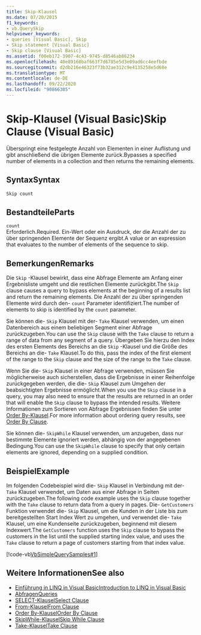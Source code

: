 ```yaml
---
title: Skip-Klausel
ms.date: 07/20/2015
f1_keywords:
- vb.QuerySkip
helpviewer_keywords:
- queries [Visual Basic], Skip
- Skip statement [Visual Basic]
- Skip clause [Visual Basic]
ms.assetid: f00eb172-3907-4c43-9745-d8546ab86234
ms.openlocfilehash: 40e89160baf663f7d6785e5d3e09ad6cc4eefbde
ms.sourcegitcommit: d2db216e46323f73b32ae312c9e4135258e5d68e
ms.translationtype: MT
ms.contentlocale: de-DE
ms.lasthandoff: 09/22/2020
ms.locfileid: "90866305"
---
```

# <a name="skip-clause-visual-basic"></a><span data-ttu-id="28b1c-102">Skip-Klausel (Visual Basic)</span><span class="sxs-lookup"><span data-stu-id="28b1c-102">Skip Clause (Visual Basic)</span></span>

<span data-ttu-id="28b1c-103">Überspringt eine festgelegte Anzahl von Elementen in einer Auflistung und gibt anschließend die übrigen Elemente zurück.</span><span class="sxs-lookup"><span data-stu-id="28b1c-103">Bypasses a specified number of elements in a collection and then returns the remaining elements.</span></span>  
  
## <a name="syntax"></a><span data-ttu-id="28b1c-104">Syntax</span><span class="sxs-lookup"><span data-stu-id="28b1c-104">Syntax</span></span>  
  
```vb  
Skip count  
```  
  
## <a name="parts"></a><span data-ttu-id="28b1c-105">Bestandteile</span><span class="sxs-lookup"><span data-stu-id="28b1c-105">Parts</span></span>  

 `count`  
 <span data-ttu-id="28b1c-106">Erforderlich.</span><span class="sxs-lookup"><span data-stu-id="28b1c-106">Required.</span></span> <span data-ttu-id="28b1c-107">Ein-Wert oder ein Ausdruck, der die Anzahl der zu über springenden Elemente der Sequenz ergibt.</span><span class="sxs-lookup"><span data-stu-id="28b1c-107">A value or an expression that evaluates to the number of elements of the sequence to skip.</span></span>  
  
## <a name="remarks"></a><span data-ttu-id="28b1c-108">Bemerkungen</span><span class="sxs-lookup"><span data-stu-id="28b1c-108">Remarks</span></span>  

 <span data-ttu-id="28b1c-109">Die `Skip` -Klausel bewirkt, dass eine Abfrage Elemente am Anfang einer Ergebnisliste umgeht und die restlichen Elemente zurückgibt.</span><span class="sxs-lookup"><span data-stu-id="28b1c-109">The `Skip` clause causes a query to bypass elements at the beginning of a results list and return the remaining elements.</span></span> <span data-ttu-id="28b1c-110">Die Anzahl der zu über springenden Elemente wird durch den- `count` Parameter identifiziert.</span><span class="sxs-lookup"><span data-stu-id="28b1c-110">The number of elements to skip is identified by the `count` parameter.</span></span>  
  
 <span data-ttu-id="28b1c-111">Sie können die- `Skip` Klausel mit der- `Take` Klausel verwenden, um einen Datenbereich aus einem beliebigen Segment einer Abfrage zurückzugeben.</span><span class="sxs-lookup"><span data-stu-id="28b1c-111">You can use the `Skip` clause with the `Take` clause to return a range of data from any segment of a query.</span></span> <span data-ttu-id="28b1c-112">Übergeben Sie hierzu den Index des ersten Elements des Bereichs an die `Skip` -Klausel und die Größe des Bereichs an die- `Take` Klausel.</span><span class="sxs-lookup"><span data-stu-id="28b1c-112">To do this, pass the index of the first element of the range to the `Skip` clause and the size of the range to the `Take` clause.</span></span>  
  
 <span data-ttu-id="28b1c-113">Wenn Sie die- `Skip` Klausel in einer Abfrage verwenden, müssen Sie möglicherweise auch sicherstellen, dass die Ergebnisse in einer Reihenfolge zurückgegeben werden, die die- `Skip` Klausel zum Umgehen der beabsichtigten Ergebnisse ermöglicht.</span><span class="sxs-lookup"><span data-stu-id="28b1c-113">When you use the `Skip` clause in a query, you may also need to ensure that the results are returned in an order that will enable the `Skip` clause to bypass the intended results.</span></span> <span data-ttu-id="28b1c-114">Weitere Informationen zum Sortieren von Abfrage Ergebnissen finden Sie unter [Order By-Klausel](order-by-clause.md).</span><span class="sxs-lookup"><span data-stu-id="28b1c-114">For more information about ordering query results, see [Order By Clause](order-by-clause.md).</span></span>  
  
 <span data-ttu-id="28b1c-115">Sie können die- `SkipWhile` Klausel verwenden, um anzugeben, dass nur bestimmte Elemente ignoriert werden, abhängig von der angegebenen Bedingung.</span><span class="sxs-lookup"><span data-stu-id="28b1c-115">You can use the `SkipWhile` clause to specify that only certain elements are ignored, depending on a supplied condition.</span></span>  
  
## <a name="example"></a><span data-ttu-id="28b1c-116">Beispiel</span><span class="sxs-lookup"><span data-stu-id="28b1c-116">Example</span></span>  

 <span data-ttu-id="28b1c-117">Im folgenden Codebeispiel wird die- `Skip` Klausel in Verbindung mit der- `Take` Klausel verwendet, um Daten aus einer Abfrage in Seiten zurückzugeben.</span><span class="sxs-lookup"><span data-stu-id="28b1c-117">The following code example uses the `Skip` clause together with the `Take` clause to return data from a query in pages.</span></span> <span data-ttu-id="28b1c-118">Die- `GetCustomers` Funktion verwendet die- `Skip` Klausel, um die Kunden in der Liste bis zum bereitgestellten Start Index Wert zu umgehen, und verwendet die- `Take` Klausel, um eine Kundenseite zurückzugeben, beginnend mit diesem Indexwert.</span><span class="sxs-lookup"><span data-stu-id="28b1c-118">The `GetCustomers` function uses the `Skip` clause to bypass the customers in the list until the supplied starting index value, and uses the `Take` clause to return a page of customers starting from that index value.</span></span>  
  
 [!code-vb[VbSimpleQuerySamples#1](~/samples/snippets/visualbasic/VS_Snippets_VBCSharp/VbSimpleQuerySamples/VB/QuerySamples1.vb#1)]  
  
## <a name="see-also"></a><span data-ttu-id="28b1c-119">Weitere Informationen</span><span class="sxs-lookup"><span data-stu-id="28b1c-119">See also</span></span>

- [<span data-ttu-id="28b1c-120">Einführung in LINQ in Visual Basic</span><span class="sxs-lookup"><span data-stu-id="28b1c-120">Introduction to LINQ in Visual Basic</span></span>](../../programming-guide/language-features/linq/introduction-to-linq.md)
- [<span data-ttu-id="28b1c-121">Abfragen</span><span class="sxs-lookup"><span data-stu-id="28b1c-121">Queries</span></span>](index.md)
- [<span data-ttu-id="28b1c-122">SELECT-Klausel</span><span class="sxs-lookup"><span data-stu-id="28b1c-122">Select Clause</span></span>](select-clause.md)
- [<span data-ttu-id="28b1c-123">From-Klausel</span><span class="sxs-lookup"><span data-stu-id="28b1c-123">From Clause</span></span>](from-clause.md)
- [<span data-ttu-id="28b1c-124">Order By-Klausel</span><span class="sxs-lookup"><span data-stu-id="28b1c-124">Order By Clause</span></span>](order-by-clause.md)
- [<span data-ttu-id="28b1c-125">SkipWhile-Klausel</span><span class="sxs-lookup"><span data-stu-id="28b1c-125">Skip While Clause</span></span>](skip-while-clause.md)
- [<span data-ttu-id="28b1c-126">Take-Klausel</span><span class="sxs-lookup"><span data-stu-id="28b1c-126">Take Clause</span></span>](take-clause.md)
